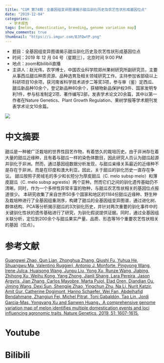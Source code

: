 ```yaml
---
title: "CGM 第74期：全基因组变异图谱揭示甜瓜驯化历史及农艺性状形成基因位点"
date: "2019-12-04"
categories:
  - 学术报告
tags: [melon, domestication, breeding, genome variation map]
show_comments: true
thumbnail: "https://i.imgur.com/BJFQwtP.png"
---
```


- 题目：全基因组变异图谱揭示甜瓜驯化历史及农艺性状形成基因位点
- 时间：2019 年 12 月 04 号（星期三），北京时间 9:00 PM
- 地点：zoom和bilibili直播
- 主讲人：赵光伟，农学博士，中国农业科学院郑州果树研究所副研究员，主要从事西瓜甜瓜种质资源、品种选育及相关领域研究工作。主持参加省部级以上科研项目10余项，获河南省科学技术进步二等奖3项，参与审（鉴）定西瓜、甜瓜新品种10余个，登记新品种80余个，获植物新品保护权3件、国家发明专利1件，参与标准制定2项、著作编写2部，发表学术论文20余篇，其中以第一作者在Nature Genetics、Plant Growth Regulation、果树学报等学术期刊发表学术论文10余篇。

![](https://i.imgur.com/Bb8LhpS.jpg)


# 中文摘要

甜瓜是一种被广泛栽培的世界性园艺作物，有着悠久的栽培历史。由于非洲存在着大量的甜瓜近缘种，且有着与甜瓜一样的染色体数目，因此研究人员认为甜瓜起源并驯化于非洲。然而，通过基因组数据分析发现，与甜瓜亲缘关系最近的近缘种不是存在于非洲，而是在印度和澳大利亚。因此，关于甜瓜的驯化历史一直存在争议。
甜瓜按照子房绒毛的多少和长短分为厚皮甜瓜（C. melo subsp melo）和薄皮甜瓜（C. melo subsp agrestis）两个亚种。然而它们之间的驯化遗传基础仍不清晰。同时，作为一个多样性异常丰富的物种，与甜瓜农艺性状相关的基因位点报道很少。
本研究收集了来自世界50多个国家和地区的1184份甜瓜近缘种、野生种及栽培种进行了全基因组重测序，构建了甜瓜的全基因组变异图谱，通过进化树、群体结构、PCA等分析揭示甜瓜的3次驯化历史，并针对两次重要的驯化事件中的关键驯化性状的遗传基础进行了研究，为驯化假说提供证据。同时，通过全基因组关联分析，定位到200余个与甜瓜果实产量、品质、形态等16个重要农艺性状相关的基因（位点）。

# 参考文献

[Guangwei Zhao, Qun Lian, Zhonghua Zhang, Qiushi Fu, Yuhua He, Shuangwu Ma, Valentino Ruggieri, Antonio J. Monforte, Pingyong Wang, Irene Julca, Huaisong Wang, Junpu Liu, Yong Xu, Runze Wang, Jiabing, Zhihong Xu, Weihu Kong, Yang Zhong, Jianli Shang, Lara Pereira, Jason Argyris, Jian Zhang, Carlos Mayobre, Marta Pujol, Elad Oren, Diandian Ou, Jiming Wang, Dexi Sun, Shengjie Zhao, Yingchun Zhu, Na Li, Nurit Katzir, Amit Gur, Catherine Dogimont, Hanno Schaefer, Wei Fan, Abdelhafid Bendahmane, Zhangjun Fei, Michel Pitrat, Toni Gabaldón, Tao Lin, Jordi Garcia-Mas, Yongyang Xu and Sanwen Huang，A comprehensive genome variation map of melon identifies multiple domestication events and loci influencing agronomic traits, Nature Genetics, 2019, 51: 1607-1615.](https://www.nature.com/articles/s41588-019-0522-8)


# Youtube

# Bilibili


